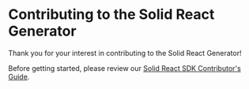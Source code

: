 # Contributing to the Solid React Generator

Thank you for your interest in contributing to the Solid React Generator! 

Before getting started, please review our [Solid React SDK Contributor's Guide](https://github.com/Inrupt-inc/solid-react-sdk/blob/master/README.md). 
